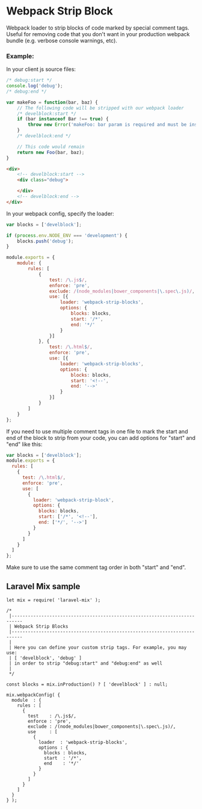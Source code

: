 Webpack Strip Block
===================

Webpack loader to strip blocks of code marked by special comment tags. Useful for removing code that you don't want in your production webpack bundle (e.g. verbose console warnings, etc).

### Example:

In your client js source files:

```javascript
/* debug:start */
console.log('debug');
/* debug:end */

var makeFoo = function(bar, baz) {
    // The following code will be stripped with our webpack loader
    /* develblock:start */
    if (bar instanceof Bar !== true) {
        throw new Error('makeFoo: bar param is required and must be instance of Bar');
    }
    /* develblock:end */

    // This code would remain
    return new Foo(bar, baz);
}

```

```html
<div>
    <!-- develblock:start -->
    <div class="debug">

    </div>
    <!-- develblock:end -->
</div>
```

In your webpack config, specify the loader:

```javascript
var blocks = ['develblock'];

if (process.env.NODE_ENV === 'development') {
    blocks.push('debug');
}

module.exports = {
    module: {
        rules: [
            {
                test: /\.js$/,
                enforce: 'pre',
                exclude: /(node_modules|bower_components|\.spec\.js)/,
                use: [{
                    loader: 'webpack-strip-blocks',
                    options: {
                        blocks: blocks,
                        start: '/*',
                        end: '*/'
                    }
                }]
            }, {
                test: /\.html$/,
                enforce: 'pre',
                use: [{
                    loader: 'webpack-strip-blocks',
                    options: {
                        blocks: blocks,
                        start: '<!--',
                        end: '-->'
                    }
                }]
            }
        ]
    }
};
```
If you need to use multiple comment tags in one file to mark the start and end of the block to strip from your code, you can add options for "start" and "end" like this:

```javascript
var blocks = ['develblock'];
module.exports = {
  rules: [
    {
      test: /\.html$/,
      enforce: 'pre',
      use: [
        {
          loader: 'webpack-strip-block',
          options: {
            blocks: blocks,
            start: ['/*', '<!--'],
            end: ['*/', '-->']
          }
        }
      ]
    }
  ]
};
```
Make sure to use the same comment tag order in both "start" and "end".

## Laravel Mix sample

```
let mix = require( 'laravel-mix' );

/*
 |--------------------------------------------------------------------------
 | Webpack Strip Blocks
 |--------------------------------------------------------------------------
 |
 | Here you can define your custom strip tags. For example, you may use:
 | [ 'develblock', 'debug' ]
 | in order to strip "debug:start" and "debug:end" as well
 |
 */

const blocks = mix.inProduction() ? [ 'develblock' ] : null;

mix.webpackConfig( {
  module  : {
    rules : [
      {
        test    : /\.js$/,
        enforce : 'pre',
        exclude : /(node_modules|bower_components|\.spec\.js)/,
        use     : [
          {
            loader  : 'webpack-strip-blocks',
            options : {
              blocks : blocks,
              start  : '/*',
              end    : '*/'
            }
          }
        ]
      }
    ]
  }
} );

```
